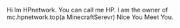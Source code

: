 Hi Im HPnetwork.
You can call me HP.
I am the owner of mc.hpnetwork.top(a MinecraftSerevr)
Nice You Meet You.
